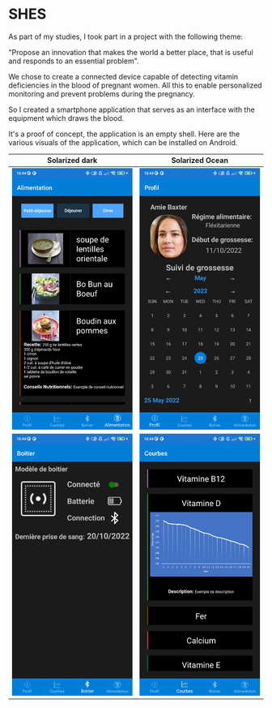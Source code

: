 # SHES
As part of my studies, I took part in a project with the following theme:

"Propose an innovation that makes the world a better place, that is useful and responds to an essential problem".

We chose to create a connected device capable of detecting vitamin deficiencies in the blood of pregnant women. All this to enable personalized monitoring and prevent problems during the pregnancy.

So I created a smartphone application that serves as an interface with the equipment which draws the blood.

It's a proof of concept, the application is an empty shell.
Here are the various visuals of the application, which can be installed on Android.

Solarized dark             |  Solarized Ocean
:-------------------------:|:-------------------------:
![](https://github.com/Damien-OLLIER/SHES/blob/master/1687106719997.jpg)  |  ![](https://github.com/Damien-OLLIER/SHES/blob/master/1687106720027.jpg)
![](https://github.com/Damien-OLLIER/SHES/blob/master/1687106720006.jpg)  |  ![](https://github.com/Damien-OLLIER/SHES/blob/master/1687106720018.jpg)



